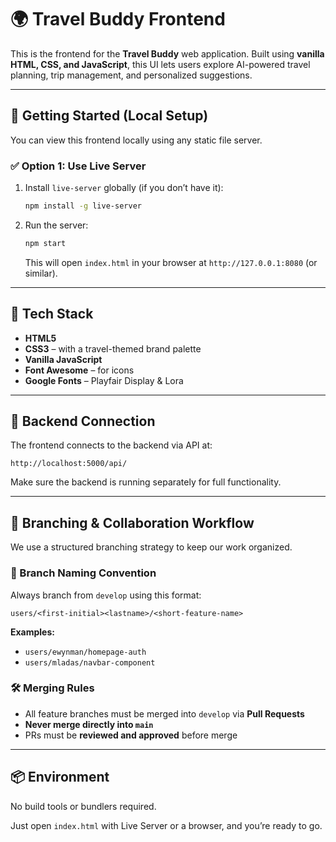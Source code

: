 # 🌍 Travel Buddy Frontend

This is the frontend for the **Travel Buddy** web application. Built using **vanilla HTML, CSS, and JavaScript**, this UI lets users explore AI-powered travel planning, trip management, and personalized suggestions.

---

## 🚀 Getting Started (Local Setup)

You can view this frontend locally using any static file server.

### ✅ Option 1: Use Live Server

1. Install `live-server` globally (if you don’t have it):
   ```bash
   npm install -g live-server
   ```

2. Run the server:
   ```bash
   npm start
   ```

   This will open `index.html` in your browser at `http://127.0.0.1:8080` (or similar).

---

## 🌿 Tech Stack

- **HTML5**
- **CSS3** – with a travel-themed brand palette
- **Vanilla JavaScript**
- **Font Awesome** – for icons
- **Google Fonts** – Playfair Display & Lora

---

## 📡 Backend Connection

The frontend connects to the backend via API at:
```
http://localhost:5000/api/
```

Make sure the backend is running separately for full functionality.

---

## 👥 Branching & Collaboration Workflow

We use a structured branching strategy to keep our work organized.

### 🧾 Branch Naming Convention

Always branch from `develop` using this format:

```
users/<first-initial><lastname>/<short-feature-name>
```

**Examples:**
- `users/ewynman/homepage-auth`
- `users/mladas/navbar-component`

### 🛠 Merging Rules

- All feature branches must be merged into `develop` via **Pull Requests**
- **Never merge directly into `main`**
- PRs must be **reviewed and approved** before merge

---

## 📦 Environment

No build tools or bundlers required.

Just open `index.html` with Live Server or a browser, and you’re ready to go.
